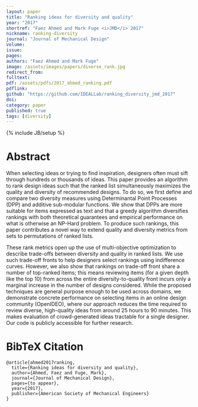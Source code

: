 ```yaml
---
layout: paper
title: "Ranking ideas for diversity and quality"
year: "2017"
shortref: "Faez Ahmed and Mark Fuge <i>JMD</i> 2017"
nickname: ranking-diversity
journal: "Journal of Mechanical Design"
volume: 
issue: 
pages: 
authors: "Faez Ahmed and Mark Fuge"
image: /assets/images/papers/diverse_rank.jpg
redirect_from: 
fulltext: 
pdf: /assets/pdfs/2017_ahmed_ranking.pdf
pdflink: 
github: "https://github.com/IDEALLab/ranking_diversity_jmd_2017"
doi: 
category: paper
published: true
tags: [diversity]
---
```

{% include JB/setup %}

# Abstract 

When selecting ideas or trying to find inspiration, designers often must sift through hundreds or thousands of ideas. This paper provides an algorithm to rank design ideas such that the ranked list simultaneously maximizes the quality and diversity of recommended designs. To do so, we first define and compare two diversity measures using Determinantal Point Processes (DPP) and additive sub-modular functions. We show that DPPs are more suitable for items expressed as text and that a greedy algorithm diversifies rankings with both theoretical guarantees and empirical performance on what is otherwise an NP-Hard problem. To produce such rankings, this paper contributes a novel way to extend quality and diversity metrics from sets to permutations of ranked lists.

These rank metrics open up the use of multi-objective optimization to describe trade-offs between diversity and quality in ranked lists. We use such trade-off fronts to help designers select rankings using indifference curves. However, we also show that rankings on trade-off front share a number of top-ranked items; this means reviewing items (for a given depth like the top 10) from across the entire diversity-to-quality front incurs only a marginal increase in the number of designs considered. While the proposed techniques are general purpose enough to be used across domains, we demonstrate concrete performance on selecting items in an online design community (OpenIDEO), where our approach reduces the time required to review diverse, high-quality ideas from around 25 hours to 90 minutes. This makes evaluation of crowd-generated ideas tractable for a single designer. Our code is publicly accessible for further research.


# BibTeX Citation

```
@article{ahmed2017ranking,
  title={Ranking ideas for diversity and quality},
  author={Ahmed, Faez and Fuge, Mark},
  journal={Journal of Mechanical Design},
  pages={to appear},
  year={2017},
  publisher={American Society of Mechanical Engineers}
}
```
